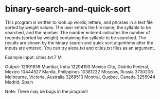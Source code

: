 # binary-search-and-quick-sort

This program is written to look up words, letters, and phrases in a text file sorted by weight values. The user enters the file name, the syllable to be searched, and the number. The number entered indicates the number of records (sorted by weight) containing the syllable to be searched. The results are shown by the binary search and quick sort algorithms after the inputs are entered. You can try alexa.txt and cities.txt files as an argument.

Example input:
cities.txt 7 M

Output:
12691836 Mumbai, India
12294193 Mexico City, Distrito Federal, Mexico
10444527 Manila, Philippines
10381222 Moscow, Russia
3730206 Melbourne, Victoria, Australia
3268513 Montral, Quebec, Canada
3255944 Madrid, Spain


Note: There may be bugs in the program!
